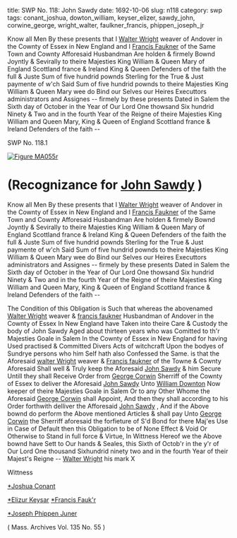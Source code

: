 title: SWP No. 118: John Sawdy
date: 1692-10-06
slug: n118
category: swp
tags: conant_joshua, dowton_william, keyser_elizer, sawdy_john, corwine_george, wright_walter, faulkner_francis, phippen_joseph_jr




Know all Men By these presents that I [Walter Wright](/tag/wright_walter.html) weaver of Andover in the Cownty of Essex in New England
						and I [Francis Faukner](/tag/faulkner_francis.html) of the Same
						Town and Cownty Afforesaid Husbandman Are holden & firmely Bownd
						Joyntly & Sevirally to theire Majesties King William & Queen
						Mary of England Scottland france & Ireland King & Queen
						Defenders of the faith the full & Juste Sum of five hundrid pownds
						Sterling for the True & Just paymente of w'ch Said Sum of five
						hundrid pownds to theire Majesties King William & Queen Mary wee do
						Bind our Selves our Heires Executtors administrators and Assignes -- firmely
						by these presents Dated in Salem the Sixth day of October in the Year of Our
						Lord One thowsand Six hundrid Ninety & Two and in the fourth Year of
						the Reigne of theire Majesties King William and Queen Mary, King &
						Queen of England Scottland france & Ireland Defenders of the faith
						-- 

<div markdown class="doc" id="n118.1">

<div class="doc_id">SWP No. 118.1</div>


<span markdown class="figure">[![Figure MA055r](archives/MA135/small/MA055r.jpg)](archives/MA135/large/MA055r.jpg)</span>

# (Recognizance for [John Sawdy](/tag/sawdy_john.html) )

Know all Men By these presents that I [Walter Wright](/tag/wright_walter.html) weaver of Andover in the Cownty of Essex in New England and I [Francis Faukner](/tag/faulkner_francis.html) of the Same Town and Cownty Afforesaid Husbandman Are holden & firmely Bownd Joyntly & Sevirally to theire Majesties King William & Queen Mary of England Scottland france & Ireland King & Queen Defenders of the faith the full & Juste Sum of five hundrid pownds Sterling for the True & Just paymente of w'ch Said Sum of five hundrid pownds to theire Majesties King William & Queen Mary wee do Bind our Selves our Heires Executtors administrators and Assignes -- firmely by these presents Dated in Salem the Sixth day of October in the Year of Our Lord One thowsand Six hundrid Ninety & Two and in the fourth Year of the Reigne of theire Majesties King William and Queen Mary, King & Queen of England Scottland france & Ireland Defenders of the faith --

The Condition of this Obligation is Such that whereas the abovenamed [Walter Wright](/tag/wright_walter.html) weaver & [francis faukner](/tag/faulkner_francis.html) Husbandman of Andover in the Cownty of Essex In New England have Taken into theire Care & Custody the body of John Sawdy Aged about thirteen years who was Comitted to th'r Majesties Goale in Salem In the Cownty of Essex in New England for having Used practised & Committed Divers Acts of witchcraft Upon the bodyes of Sundrye persons who him Self hath also Confessed the Same. is that the Aforesaid [walter Wright](/tag/wright_walter.html) weaver & [Francis faukner](/tag/faulkner_francis.html) of the Towne & Cownty Aforesaid Shall well & Truly keep the Aforesaid [John Sawdy](/tag/sawdy_john.html) & him Secure Untill they shall Receive Order from [George Corwin](/tag/corwine_george.html) Sherriff of the Cownty of Essex to deliver the Aforesaid [John Sawdy](/tag/sawdy_john.html) Unto [William Downton](/tag/dowton_william.html) Now keeper of theire Majesties Goale in Salem Or to any Other Whome the Aforesaid [George Corwin](/tag/corwine_george.html) shall Appoint, And then they shall according to his Order forthwith delliver the Afforesaid [John Sawdy](/tag/sawdy_john.html) , And if the Above bownd do perform the Above  mentioned Articles & shall pay Unto [George Corwin](/tag/corwine_george.html) the Sherriff aforesaid the forfieture of S'd Bond for there Maj'es Use in Case of Default then this Obligation to be of None Effect & Void Or Otherwise to Stand in full force & Virtue, In Wittness Hereof we the Above bownd have Sett to Our hands & Seales, this Sixth of Octob'r in the y'r of Our Lord One thousand Sixhundrid ninety two and in the fourth Year of their Majest's Reigne -- [Walter Wright](/tag/wright_walter.html) his mark X

Wittness 

[*Joshua Conant](/tag/conant_joshua.html)

[*Elizur Keysar](/tag/keyser_elizer.html) [*Francis Fauk'r](/tag/faulkner_francis.html)

[*Joseph Phippen Juner](/tag/phippen_joseph_jr.html)

( Mass. Archives Vol. 135 No. 55 )


</div>


